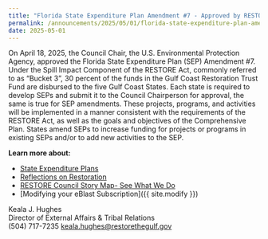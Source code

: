 ```yaml
---
title: "Florida State Expenditure Plan Amendment #7 - Approved by RESTORE Council Chair"
permalink: /announcements/2025/05/01/florida-state-expenditure-plan-amendment-7/
date: 2025-05-01
---
```


On April 18, 2025, the Council Chair, the U.S. Environmental Protection Agency, approved the Florida State Expenditure Plan (SEP) Amendment #7. Under the Spill Impact Component of the RESTORE Act, commonly referred to as “Bucket 3”, 30 percent of the funds in the Gulf Coast Restoration Trust Fund are disbursed to the five Gulf Coast States. Each state is required to develop SEPs and submit it to the Council Chairperson for approval, the same is true for SEP amendments. These projects, programs, and activities will be implemented in a manner consistent with the requirements of the RESTORE Act, as well as the goals and objectives of the Comprehensive Plan. States amend SEPs to increase funding for projects or programs in existing SEPs and/or to add new activities to the SEP.

**Learn more about:**

- [State Expenditure Plans](/spill-impact-component/)
- [Reflections on Restoration](/reflections-on-restoration/)
- [RESTORE Council Story Map- See What We Do](https://restorethegulf.maps.arcgis.com/apps/MapSeries/index.html?appid=fc84cd0bac7540839a43b56936a529ca)
- [Modifying your eBlast Subscription]({{ site.modify }})

Keala J. Hughes  
Director of External Affairs & Tribal Relations  
(504) 717-7235
keala.hughes@restorethegulf.gov
